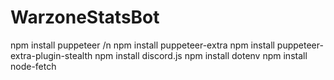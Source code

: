 # WarzoneStatsBot

npm install puppeteer /n
npm install puppeteer-extra
npm install puppeteer-extra-plugin-stealth
npm install discord.js
npm install dotenv
npm install node-fetch
